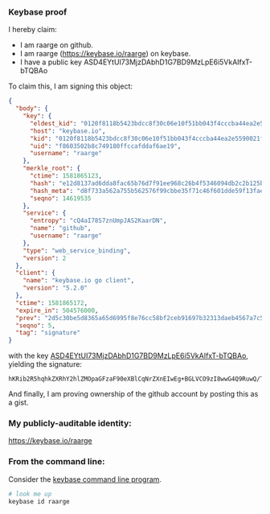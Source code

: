 ### Keybase proof

I hereby claim:

  * I am raarge on github.
  * I am raarge (https://keybase.io/raarge) on keybase.
  * I have a public key ASD4EYtUI73MjzDAbhD1G7BD9MzLpE6i5VkAIfxT-bTQBAo

To claim this, I am signing this object:

```json
{
  "body": {
    "key": {
      "eldest_kid": "0120f8118b5423bdcc8f30c06e10f51bb043f4cccba44ea2e5590021fc53f9b4d0040a",
      "host": "keybase.io",
      "kid": "0120f8118b5423bdcc8f30c06e10f51bb043f4cccba44ea2e5590021fc53f9b4d0040a",
      "uid": "f8603502b8c749180ffccafddaf6ae19",
      "username": "raarge"
    },
    "merkle_root": {
      "ctime": 1581865123,
      "hash": "e12d8137ad6dda8fac65b76d7f91ee968c26b4f5346094db2c2b125b46cde185adc9f40ca1f82ac7fd2ee878234ce80f7e771e6ab85516a61f56e948692b61a9",
      "hash_meta": "d8f733a562a755b562576f99cbbe35f71c46f601dde59f13faeeef71650b21e6",
      "seqno": 14619535
    },
    "service": {
      "entropy": "cQ4aI78S7znUmpJAS2KaarDN",
      "name": "github",
      "username": "raarge"
    },
    "type": "web_service_binding",
    "version": 2
  },
  "client": {
    "name": "keybase.io go client",
    "version": "5.2.0"
  },
  "ctime": 1581865172,
  "expire_in": 504576000,
  "prev": "2d5c30be5d8365a65d6995f8e76cc58bf2ceb91697b32313daeb4567a7c50ad6",
  "seqno": 5,
  "tag": "signature"
}
```

with the key [ASD4EYtUI73MjzDAbhD1G7BD9MzLpE6i5VkAIfxT-bTQBAo](https://keybase.io/raarge), yielding the signature:

```
hKRib2R5hqhkZXRhY2hlZMOpaGFzaF90eXBlCqNrZXnEIwEg+BGLVCO9zI8wwG4Q9RuwQ/TMy6ROouVZACH8U/m00AQKp3BheWxvYWTESpcCBcQgLVwwvl2DZaZdaZX452zFi/LOuRaXsyMT2utFZ6fFCtbEIJr/KeyoC1iSwUNMc4KHHpICILbbh8zXDDZM6WGDZKlfAgHCo3NpZ8RA+3WvXuWCjQit0b2SSX0hJzh3KTGlEhk+MichHUusg0EcPqQoFI4Qos0TgiFO6FRgDsc0PtZgc0j2LVZhzO8TDqhzaWdfdHlwZSCkaGFzaIKkdHlwZQildmFsdWXEIFX/wlgX8y8C2bSPaTQQjo8vge3z9kN3bDxkr/tlwvw4o3RhZ80CAqd2ZXJzaW9uAQ==

```

And finally, I am proving ownership of the github account by posting this as a gist.

### My publicly-auditable identity:

https://keybase.io/raarge

### From the command line:

Consider the [keybase command line program](https://keybase.io/download).

```bash
# look me up
keybase id raarge
```
